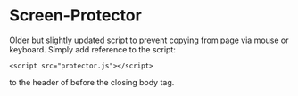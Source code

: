 # Screen-Protector

Older but slightly updated script to prevent copying from page via mouse or keyboard. Simply add reference to the script:

    <script src="protector.js"></script> 

to the header of before the closing body tag.
